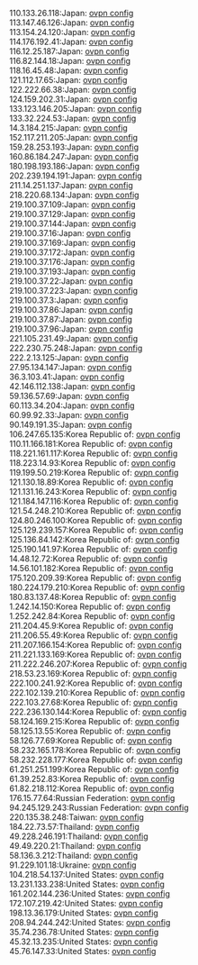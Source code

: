 110.133.26.118:Japan: [ovpn config](vpn/110_133_26_118.ovpn)  
113.147.46.126:Japan: [ovpn config](vpn/113_147_46_126.ovpn)  
113.154.24.120:Japan: [ovpn config](vpn/113_154_24_120.ovpn)  
114.176.192.41:Japan: [ovpn config](vpn/114_176_192_41.ovpn)  
116.12.25.187:Japan: [ovpn config](vpn/116_12_25_187.ovpn)  
116.82.144.18:Japan: [ovpn config](vpn/116_82_144_18.ovpn)  
118.16.45.48:Japan: [ovpn config](vpn/118_16_45_48.ovpn)  
121.112.17.65:Japan: [ovpn config](vpn/121_112_17_65.ovpn)  
122.222.66.38:Japan: [ovpn config](vpn/122_222_66_38.ovpn)  
124.159.202.31:Japan: [ovpn config](vpn/124_159_202_31.ovpn)  
133.123.146.205:Japan: [ovpn config](vpn/133_123_146_205.ovpn)  
133.32.224.53:Japan: [ovpn config](vpn/133_32_224_53.ovpn)  
14.3.184.215:Japan: [ovpn config](vpn/14_3_184_215.ovpn)  
152.117.211.205:Japan: [ovpn config](vpn/152_117_211_205.ovpn)  
159.28.253.193:Japan: [ovpn config](vpn/159_28_253_193.ovpn)  
160.86.184.247:Japan: [ovpn config](vpn/160_86_184_247.ovpn)  
180.198.193.186:Japan: [ovpn config](vpn/180_198_193_186.ovpn)  
202.239.194.191:Japan: [ovpn config](vpn/202_239_194_191.ovpn)  
211.14.251.137:Japan: [ovpn config](vpn/211_14_251_137.ovpn)  
218.220.68.134:Japan: [ovpn config](vpn/218_220_68_134.ovpn)  
219.100.37.109:Japan: [ovpn config](vpn/219_100_37_109.ovpn)  
219.100.37.129:Japan: [ovpn config](vpn/219_100_37_129.ovpn)  
219.100.37.144:Japan: [ovpn config](vpn/219_100_37_144.ovpn)  
219.100.37.16:Japan: [ovpn config](vpn/219_100_37_16.ovpn)  
219.100.37.169:Japan: [ovpn config](vpn/219_100_37_169.ovpn)  
219.100.37.172:Japan: [ovpn config](vpn/219_100_37_172.ovpn)  
219.100.37.176:Japan: [ovpn config](vpn/219_100_37_176.ovpn)  
219.100.37.193:Japan: [ovpn config](vpn/219_100_37_193.ovpn)  
219.100.37.22:Japan: [ovpn config](vpn/219_100_37_22.ovpn)  
219.100.37.223:Japan: [ovpn config](vpn/219_100_37_223.ovpn)  
219.100.37.3:Japan: [ovpn config](vpn/219_100_37_3.ovpn)  
219.100.37.86:Japan: [ovpn config](vpn/219_100_37_86.ovpn)  
219.100.37.87:Japan: [ovpn config](vpn/219_100_37_87.ovpn)  
219.100.37.96:Japan: [ovpn config](vpn/219_100_37_96.ovpn)  
221.105.231.49:Japan: [ovpn config](vpn/221_105_231_49.ovpn)  
222.230.75.248:Japan: [ovpn config](vpn/222_230_75_248.ovpn)  
222.2.13.125:Japan: [ovpn config](vpn/222_2_13_125.ovpn)  
27.95.134.147:Japan: [ovpn config](vpn/27_95_134_147.ovpn)  
36.3.103.41:Japan: [ovpn config](vpn/36_3_103_41.ovpn)  
42.146.112.138:Japan: [ovpn config](vpn/42_146_112_138.ovpn)  
59.136.57.69:Japan: [ovpn config](vpn/59_136_57_69.ovpn)  
60.113.34.204:Japan: [ovpn config](vpn/60_113_34_204.ovpn)  
60.99.92.33:Japan: [ovpn config](vpn/60_99_92_33.ovpn)  
90.149.191.35:Japan: [ovpn config](vpn/90_149_191_35.ovpn)  
106.247.65.135:Korea Republic of: [ovpn config](vpn/106_247_65_135.ovpn)  
110.11.166.181:Korea Republic of: [ovpn config](vpn/110_11_166_181.ovpn)  
118.221.161.117:Korea Republic of: [ovpn config](vpn/118_221_161_117.ovpn)  
118.223.14.93:Korea Republic of: [ovpn config](vpn/118_223_14_93.ovpn)  
119.199.50.219:Korea Republic of: [ovpn config](vpn/119_199_50_219.ovpn)  
121.130.18.89:Korea Republic of: [ovpn config](vpn/121_130_18_89.ovpn)  
121.131.16.243:Korea Republic of: [ovpn config](vpn/121_131_16_243.ovpn)  
121.184.147.116:Korea Republic of: [ovpn config](vpn/121_184_147_116.ovpn)  
121.54.248.210:Korea Republic of: [ovpn config](vpn/121_54_248_210.ovpn)  
124.80.246.100:Korea Republic of: [ovpn config](vpn/124_80_246_100.ovpn)  
125.129.239.157:Korea Republic of: [ovpn config](vpn/125_129_239_157.ovpn)  
125.136.84.142:Korea Republic of: [ovpn config](vpn/125_136_84_142.ovpn)  
125.190.141.97:Korea Republic of: [ovpn config](vpn/125_190_141_97.ovpn)  
14.48.12.72:Korea Republic of: [ovpn config](vpn/14_48_12_72.ovpn)  
14.56.101.182:Korea Republic of: [ovpn config](vpn/14_56_101_182.ovpn)  
175.120.209.39:Korea Republic of: [ovpn config](vpn/175_120_209_39.ovpn)  
180.224.179.210:Korea Republic of: [ovpn config](vpn/180_224_179_210.ovpn)  
180.83.137.48:Korea Republic of: [ovpn config](vpn/180_83_137_48.ovpn)  
1.242.14.150:Korea Republic of: [ovpn config](vpn/1_242_14_150.ovpn)  
1.252.242.84:Korea Republic of: [ovpn config](vpn/1_252_242_84.ovpn)  
211.204.45.9:Korea Republic of: [ovpn config](vpn/211_204_45_9.ovpn)  
211.206.55.49:Korea Republic of: [ovpn config](vpn/211_206_55_49.ovpn)  
211.207.166.154:Korea Republic of: [ovpn config](vpn/211_207_166_154.ovpn)  
211.221.133.169:Korea Republic of: [ovpn config](vpn/211_221_133_169.ovpn)  
211.222.246.207:Korea Republic of: [ovpn config](vpn/211_222_246_207.ovpn)  
218.53.23.169:Korea Republic of: [ovpn config](vpn/218_53_23_169.ovpn)  
222.100.241.92:Korea Republic of: [ovpn config](vpn/222_100_241_92.ovpn)  
222.102.139.210:Korea Republic of: [ovpn config](vpn/222_102_139_210.ovpn)  
222.103.27.68:Korea Republic of: [ovpn config](vpn/222_103_27_68.ovpn)  
222.236.130.144:Korea Republic of: [ovpn config](vpn/222_236_130_144.ovpn)  
58.124.169.215:Korea Republic of: [ovpn config](vpn/58_124_169_215.ovpn)  
58.125.13.55:Korea Republic of: [ovpn config](vpn/58_125_13_55.ovpn)  
58.126.77.69:Korea Republic of: [ovpn config](vpn/58_126_77_69.ovpn)  
58.232.165.178:Korea Republic of: [ovpn config](vpn/58_232_165_178.ovpn)  
58.232.228.177:Korea Republic of: [ovpn config](vpn/58_232_228_177.ovpn)  
61.251.251.199:Korea Republic of: [ovpn config](vpn/61_251_251_199.ovpn)  
61.39.252.83:Korea Republic of: [ovpn config](vpn/61_39_252_83.ovpn)  
61.82.218.112:Korea Republic of: [ovpn config](vpn/61_82_218_112.ovpn)  
176.15.77.64:Russian Federation: [ovpn config](vpn/176_15_77_64.ovpn)  
94.245.129.243:Russian Federation: [ovpn config](vpn/94_245_129_243.ovpn)  
220.135.38.248:Taiwan: [ovpn config](vpn/220_135_38_248.ovpn)  
184.22.73.57:Thailand: [ovpn config](vpn/184_22_73_57.ovpn)  
49.228.246.191:Thailand: [ovpn config](vpn/49_228_246_191.ovpn)  
49.49.220.21:Thailand: [ovpn config](vpn/49_49_220_21.ovpn)  
58.136.3.212:Thailand: [ovpn config](vpn/58_136_3_212.ovpn)  
91.229.101.18:Ukraine: [ovpn config](vpn/91_229_101_18.ovpn)  
104.218.54.137:United States: [ovpn config](vpn/104_218_54_137.ovpn)  
13.231.133.238:United States: [ovpn config](vpn/13_231_133_238.ovpn)  
161.202.144.236:United States: [ovpn config](vpn/161_202_144_236.ovpn)  
172.107.219.42:United States: [ovpn config](vpn/172_107_219_42.ovpn)  
198.13.36.179:United States: [ovpn config](vpn/198_13_36_179.ovpn)  
208.94.244.242:United States: [ovpn config](vpn/208_94_244_242.ovpn)  
35.74.236.78:United States: [ovpn config](vpn/35_74_236_78.ovpn)  
45.32.13.235:United States: [ovpn config](vpn/45_32_13_235.ovpn)  
45.76.147.33:United States: [ovpn config](vpn/45_76_147_33.ovpn)  
